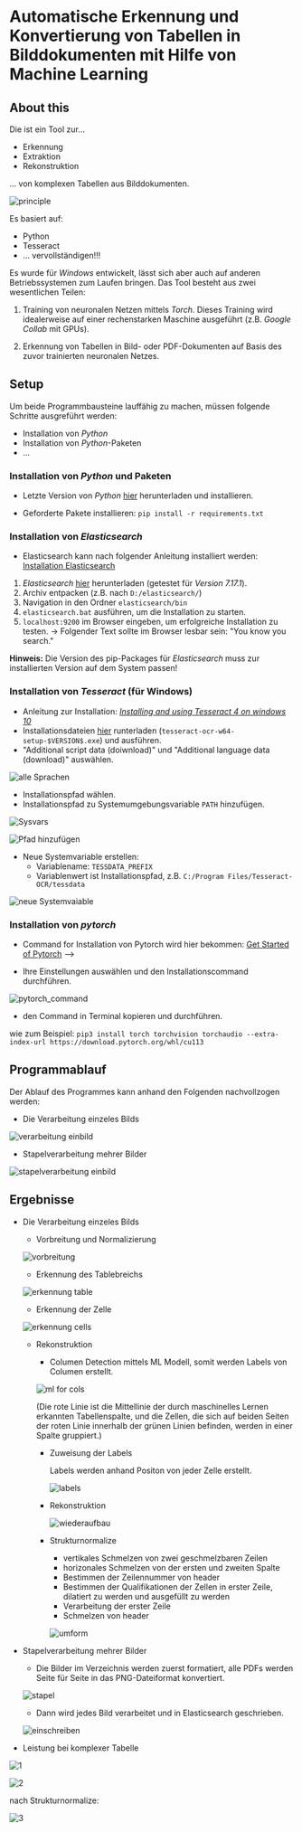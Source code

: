 # Automatische Erkennung und Konvertierung von Tabellen in Bilddokumenten mit Hilfe von Machine Learning

## About this

Die ist ein Tool zur...

- Erkennung
- Extraktion
- Rekonstruktion

... von komplexen Tabellen aus Bilddokumenten.

![principle](Abbildungen/ablauf.gif)

Es basiert auf:

- Python
- Tesseract
- ... vervollständigen!!!

Es wurde für *Windows* entwickelt, lässt sich aber auch auf anderen Betriebssystemen zum Laufen bringen.
Das Tool besteht aus zwei wesentlichen Teilen:

1. Training von neuronalen Netzen mittels *Torch*. Dieses Training wird idealerweise auf einer rechenstarken Maschine ausgeführt (z.B. *Google Collab* mit GPUs).

2. Erkennung von Tabellen in Bild- oder PDF-Dokumenten auf Basis des zuvor trainierten neuronalen Netzes.

## Setup

Um beide Programmbausteine lauffähig zu machen, müssen folgende Schritte ausgreführt werden:

- Installation von *Python*
- Installation von *Python*-Paketen
- ...

### Installation von *Python* und Paketen

- Letzte Version von *Python* [hier](https://www.python.org/ftp/python/) herunterladen und installieren.

- Geforderte Pakete installieren: `pip install -r requirements.txt`

### Installation von *Elasticsearch*

- Elasticsearch kann nach folgender Anleitung installiert werden: [Installation Elasticsearch](https://youtu.be/Tn6zkPz-qHc?t=553)

1. *Elasticsearch* [hier](https://www.elastic.co/de/downloads/elasticsearch) herunterladen (getestet für *Version 7.17.1*).
2. Archiv entpacken (z.B. nach `D:/elasticsearch/`)
3. Navigation in den Ordner `elasticsearch/bin`
4. `elasticsearch.bat` ausführen, um die Installation zu starten.
5. `localhost:9200` im Browser eingeben, um erfolgreiche Installation zu testen. &rarr; Folgender Text sollte im Browser lesbar sein: "You know you search."

**Hinweis:** Die Version des pip-Packages für *Elasticsearch* muss zur installierten Version auf dem System passen!

### Installation von *Tesseract* (für Windows)

- Anleitung zur Installation: [*Installing and using Tesseract 4 on windows 10*](https://medium.com/quantrium-tech/installing-and-using-tesseract-4-on-windows-10-4f7930313f82)
- Installationsdateien [hier](https://github.com/UB-Mannheim/tesseract/wiki) runterladen (`tesseract-ocr-w64-setup-$VERSION$.exe`) und ausführen.
- "Additional script data (doiwnload)" und "Additional language data (download)" auswählen.

![alle Sprachen](Abbildungen/installtesse.jpg)

- Installationspfad wählen.
- Installationspfad zu Systemumgebungsvariable `PATH` hinzufügen.

![Sysvars](Abbildungen/systemumgebungsvariablen.png)

![Pfad hinzufügen](Abbildungen/zupathadd.jpg)

- Neue Systemvariable erstellen:
  - Variablename: `TESSDATA_PREFIX`
  - Variablenwert ist Installationspfad, z.B. `C:/Program Files/Tesseract-OCR/tessdata`

![neue Systemvaiable](Abbildungen/tesserdata.jpg)

### Installation von *pytorch* 

- Command for Installation von Pytorch wird hier bekommen: [Get Started of Pytorch](https://pytorch.org/get-started/locally/) -->

- Ihre Einstellungen auswählen und den Installationscommand durchführen.

![pytorch_command](Abbildungen/pytorch.jpg)

- den Command in Terminal kopieren und durchführen.

wie zum Beispiel: 
`pip3 install torch torchvision torchaudio --extra-index-url https://download.pytorch.org/whl/cu113`

## Programmablauf

Der Ablauf des Programmes kann anhand den Folgenden  nachvollzogen werden:

- Die Verarbeitung einzeles Bilds

![verarbeitung einbild](Abbildungen/programmablauf.svg)

- Stapelverarbeitung mehrer Bilder

![stapelverarbeitung einbild](Abbildungen/stapelverarbeitung.svg)


## Ergebnisse

- Die Verarbeitung einzeles Bilds
  - Vorbreitung und Normalizierung

  ![vorbreitung](Abbildungen/vorverarbeitung.png)
   

  - Erkennung des Tablebreichs

  ![erkennung table](Abbildungen/erkennung.png)

  - Erkennung der Zelle

  ![erkennung cells](Abbildungen/cell.png)

  - Rekonstruktion
    - Columen Detection mittels ML Modell, somit werden Labels von Columen erstellt.

    ![ml for cols](Development/imageSave/table_1_of_test3.png)

      (Die rote Linie ist die Mittellinie der durch maschinelles Lernen erkannten Tabellenspalte, und die Zellen, die sich auf beiden Seiten der roten Linie innerhalb der grünen Linien befinden, werden in einer Spalte gruppiert.)

    - Zuweisung der Labels

      Labels werden anhand Positon von jeder Zelle erstellt.

      ![labels](Abbildungen/labels.jpg)

    - Rekonstruktion

      ![wiederaufbau](Abbildungen/table.jpg)

    - Strukturnormalize
      - vertikales Schmelzen von zwei geschmelzbaren Zeilen
      - horizonales Schmelzen von der ersten und zweiten Spalte
      - Bestimmen der Zeilennummer von header
      - Bestimmen der Qualifikationen der Zellen in erster Zeile, dilatiert zu werden und ausgefüllt zu werden
      - Verarbeitung der erster Zeile
      - Schmelzen von header

      ![umform](Abbildungen/umform.gif)

- Stapelverarbeitung mehrer Bilder

  - Die Bilder im Verzeichnis werden zuerst formatiert, alle PDFs werden Seite für Seite in das PNG-Dateiformat konvertiert.

  ![stapel](Abbildungen/stapel_vor.jpg)

  - Dann wird jedes Bild verarbeitet und in Elasticsearch geschrieben.

  ![einschreiben](Abbildungen/stapelverarbeitung.jpg)

- Leistung bei komplexer Tabelle

![1](Development/imageTest/test2.PNG)

![2](Abbildungen/komplexbild.jpg)

  nach Strukturnormalize:

![3](Abbildungen/sn.jpg)

